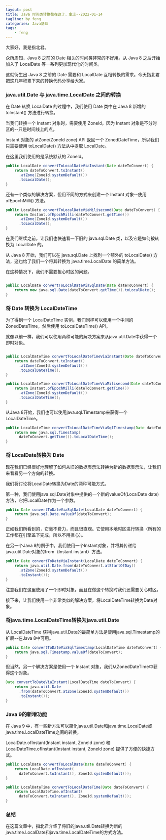 ```yaml
---
layout: post
title: Java 时间类转换都在这了，拿走--2022-01-14
tagline: by feng
categories: Java基础
tags: 
    - feng
---
```


大家好，我是指北君。

众所周知，Java 8 之前的 Date 相关的时间类非常的不好用。从 Java 8 之后开始加入了 LocalDate 等一系列更加现代化的时间类。

这就衍生出 Java 8 之前的 Date 需要和 LocalDate 互相转换的需求。今天指北君把这几年积累下来的转换代码分享给大家。

<!--more-->

### java.util.Date 与 java.time.LocalDate 之间的转换

在 Date 转换 LocalDate 的过程中，我们使用 Date 类中在 Java 8 新增的 toInstant() 方法进行转换。

当我们转换一个 Instant 对象时，需要使用 ZoneId，因为 Instant 对象是不分时区的--只是时间线上的点。

Instant 对象的 atZone(ZoneId zone) API 返回一个 ZonedDateTime，所以我们只需要使用 toLocalDate() 方法从中提取 LocalDate。

在这里我们使用的是系统默认的 ZoneId。

```java
public LocalDate convertToLocalDateViaInstant(Date dateToConvert) {
    return dateToConvert.toInstant()
      .atZone(ZoneId.systemDefault())
      .toLocalDate();
}
```

还有一个类似的解决方案，但用不同的方式来创建一个 Instant 对象--使用 ofEpochMilli() 方法。

```java
public LocalDate convertToLocalDateViaMilisecond(Date dateToConvert) {
    return Instant.ofEpochMilli(dateToConvert.getTime())
      .atZone(ZoneId.systemDefault())
      .toLocalDate();
}
```

在我们继续之前，让我们也快速看一下旧的 java.sql.Date 类，以及它是如何被转换为 LocalDate 的。

从 Java 8 开始，我们可以在 java.sql.Date 上找到一个额外的 toLocalDate() 方法，这也给了我们一个将其转换为 java.time.LocalDate 的简单方法。

在这种情况下，我们不需要担心时区的问题。

```java

public LocalDate convertToLocalDateViaSqlDate(Date dateToConvert) {
    return new java.sql.Date(dateToConvert.getTime()).toLocalDate();
}

```

### 将 Date 转换为 LocalDateTime

为了得到一个 LocalDateTime 实例，我们同样可以使用一个中间的 ZonedDateTime，然后使用 toLocalDateTime() API。

就像以前一样，我们可以使用两种可能的解决方案来从java.util.Date中获得一个即时对象。

```java

public LocalDateTime convertToLocalDateTimeViaInstant(Date dateToConvert) {
    return dateToConvert.toInstant()
      .atZone(ZoneId.systemDefault())
      .toLocalDateTime();
}

public LocalDateTime convertToLocalDateTimeViaMilisecond(Date dateToConvert) {
    return Instant.ofEpochMilli(dateToConvert.getTime())
      .atZone(ZoneId.systemDefault())
      .toLocalDateTime();
}

```

从Java 8开始，我们也可以使用java.sql.Timestamp来获得一个LocalDateTime。

```java
public LocalDateTime convertToLocalDateTimeViaSqlTimestamp(Date dateToConvert) {
    return new java.sql.Timestamp(
      dateToConvert.getTime()).toLocalDateTime();
}
```
### 将 LocalDate转换为 Date

现在我们已经很好地理解了如何从旧的数据表示法转换为新的数据表示法，让我们来看看另一个方向的转换。

我们将讨论将LocalDate转换为Date的两种可能方式。

第一种，我们使用java.sql.Date对象中提供的一个新的valueOf(LocalDate date)方法，它把LocalDate作为一个参数。
```java
public Date convertToDateViaSqlDate(LocalDate dateToConvert) {
    return java.sql.Date.valueOf(dateToConvert);
}
```

正如我们所看到的，它毫不费力，而且很直观。它使用本地时区进行转换（所有的工作都在引擎盖下完成，所以不用担心）。

在另一个Java 8的例子中，我们使用一个Instant对象，并将其传递给java.util.Date对象的from（Instant instant）方法。
```java
public Date convertToDateViaInstant(LocalDate dateToConvert) {
    return java.util.Date.from(dateToConvert.atStartOfDay()
      .atZone(ZoneId.systemDefault())
      .toInstant());
}
```
注意我们在这里使用了一个即时对象，而且在做这个转换时我们还需要关心时区。

接下来，让我们使用一个非常类似的解决方案，将LocalDateTime转换为Date对象。

### 将java.time.LocalDateTime转换为java.util.Date

从 LocalDateTime 获得java.util.Date的最简单方法是使用java.sql.Timestamp的扩展--在Java 8中可用。

```java
public Date convertToDateViaSqlTimestamp(LocalDateTime dateToConvert) {
    return java.sql.Timestamp.valueOf(dateToConvert);
}
```
但当然，另一个解决方案是使用一个 Instant 对象，我们从ZonedDateTime中获得这个对象。

```java
Date convertToDateViaInstant(LocalDateTime dateToConvert) {
    return java.util.Date
      .from(dateToConvert.atZone(ZoneId.systemDefault())
      .toInstant());
}
```
### Java 9的新增功能

在 Java 9 中，有一些新方法可以简化java.util.Date和java.time.LocalDate或java.time.LocalDateTime之间的转换。

LocalDate.ofInstant(Instant instant, ZoneId zone) 和 LocalDateTime.ofInstant(Instant instant, ZoneId zone) 提供了方便的快捷方式。

```java
public LocalDate convertToLocalDate(Date dateToConvert) {
    return LocalDate.ofInstant(
      dateToConvert.toInstant(), ZoneId.systemDefault());
}

public LocalDateTime convertToLocalDateTime(Date dateToConvert) {
    return LocalDateTime.ofInstant(
      dateToConvert.toInstant(), ZoneId.systemDefault());
}
```
### 总结

在这篇文章中，指北君介绍了将旧的java.util.Date转换为新的java.time.LocalDate和java.time.LocalDateTime的方式方法。
